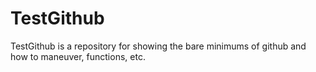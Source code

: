 # TestGithub
TestGithub is a repository for showing the bare minimums of github and how to maneuver, functions, etc.
